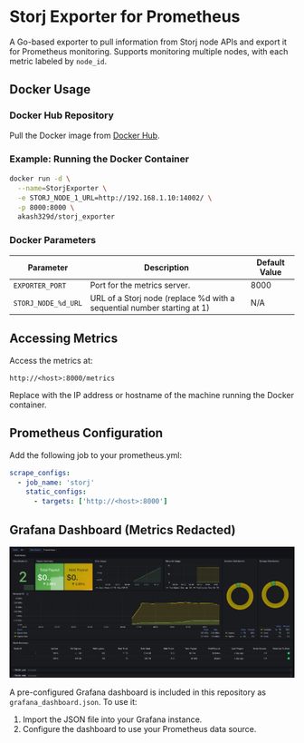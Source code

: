 # Storj Exporter for Prometheus

A Go-based exporter to pull information from Storj node APIs and export it for Prometheus monitoring. Supports monitoring multiple nodes, with each metric labeled by `node_id`. 

## Docker Usage

### Docker Hub Repository

Pull the Docker image from [Docker Hub](https://hub.docker.com/r/akash329d/storj_exporter).

### Example: Running the Docker Container

```sh
docker run -d \
  --name=StorjExporter \
  -e STORJ_NODE_1_URL=http://192.168.1.10:14002/ \
  -p 8000:8000 \
  akash329d/storj_exporter
```

### Docker Parameters

| Parameter         | Description                                    | Default Value |
|-------------------|------------------------------------------------|---------------|
| `EXPORTER_PORT`   | Port for the metrics server.                   | 8000          |
| `STORJ_NODE_%d_URL` | URL of a Storj node (replace %d with a sequential number starting at 1)           | N/A           |

## Accessing Metrics

Access the metrics at:
```arduino
http://<host>:8000/metrics
```

Replace <host> with the IP address or hostname of the machine running the Docker container.

## Prometheus Configuration
Add the following job to your prometheus.yml:
```yaml
scrape_configs:
  - job_name: 'storj'
    static_configs:
      - targets: ['http://<host>:8000']
```

## Grafana Dashboard (Metrics Redacted)
![Screenshot](https://github.com/akash329d/storj_exporter/blob/main/grafana_redacted.png?raw=true)

A pre-configured Grafana dashboard is included in this repository as `grafana_dashboard.json`. To use it:

1. Import the JSON file into your Grafana instance.
2. Configure the dashboard to use your Prometheus data source.